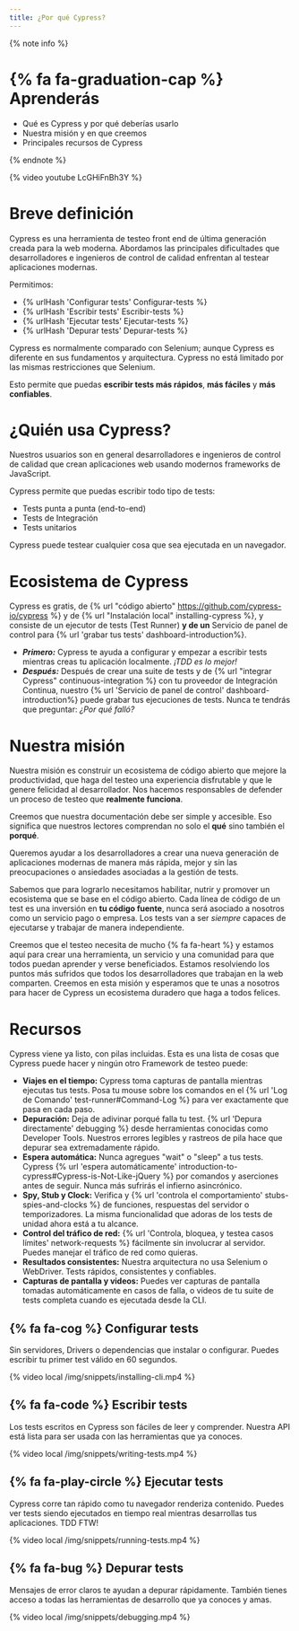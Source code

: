```yaml
---
title: ¿Por qué Cypress?
---
```


{% note info %}
# {% fa fa-graduation-cap %} Aprenderás

- Qué es Cypress y por qué deberías usarlo
- Nuestra misión y en que creemos
- Principales recursos de Cypress

{% endnote %}

<!-- textlint-disable -->
{% video youtube LcGHiFnBh3Y %}
<!-- textlint-enable -->

# Breve definición

Cypress es una herramienta de testeo front end de última generación creada para la web moderna. Abordamos las principales dificultades que desarrolladores e ingenieros de control de calidad enfrentan al testear aplicaciones modernas.

Permitimos:

- {% urlHash 'Configurar tests' Configurar-tests %}
- {% urlHash 'Escribir tests' Escribir-tests %}
- {% urlHash 'Ejecutar tests' Ejecutar-tests %}
- {% urlHash 'Depurar tests' Depurar-tests %}

Cypress es normalmente comparado con Selenium; aunque Cypress es diferente en sus fundamentos y arquitectura. Cypress no está limitado por las mismas restricciones que Selenium.

Esto permite que puedas **escribir tests más rápidos**, **más fáciles** y **más confiables**.

# ¿Quién usa Cypress?

Nuestros usuarios son en general desarrolladores e ingenieros de control de calidad que crean aplicaciones web usando modernos frameworks de JavaScript.

Cypress permite que puedas escribir todo tipo de tests:

- Tests punta a punta (end-to-end)
- Tests de Integración
- Tests unitarios

Cypress puede testear cualquier cosa que sea ejecutada en un navegador.

# Ecosistema de Cypress

Cypress es gratis, de {% url "código abierto" https://github.com/cypress-io/cypress %} y de {% url "Instalación local" installing-cypress %}, y consiste de un ejecutor de tests (Test Runner) **y de un** Servicio de panel de control para {% url 'grabar tus tests' dashboard-introduction%}.

- ***Primero:*** Cypress te ayuda a configurar y empezar a escribir tests mientras creas tu aplicación localmente. *¡TDD es lo mejor!*
- ***Después:*** Después de crear una suite de tests y de {% url "integrar Cypress" continuous-integration %} con tu proveedor de Integración Continua, nuestro {% url 'Servicio de panel de control' dashboard-introduction%} puede grabar tus ejecuciones de tests. Nunca te tendrás que preguntar: *¿Por qué falló?*

# Nuestra misión

Nuestra misión es construir un ecosistema de código abierto que mejore la productividad, que haga del testeo una experiencia disfrutable y que le genere felicidad al desarrollador. Nos hacemos responsables de defender un proceso de testeo que **realmente funciona**.

Creemos que nuestra documentación debe ser simple y accesible. Eso significa que nuestros lectores comprendan no solo el **qué** sino también el **porqué**.

Queremos ayudar a los desarrolladores a crear una nueva generación de aplicaciones modernas de manera más rápida, mejor y sin las preocupaciones o ansiedades asociadas a la gestión de tests.

Sabemos que para lograrlo necesitamos habilitar, nutrir y promover un ecosistema que se base en el código abierto. Cada línea de código de un test es una inversión en **tu código fuente**, nunca será asociado a nosotros como un servicio pago o empresa. Los tests van a ser *siempre* capaces de ejecutarse y trabajar de manera independiente.

Creemos que el testeo necesita de mucho {% fa fa-heart %} y estamos aquí para crear una herramienta, un servicio y una comunidad para que todos puedan aprender y verse beneficiados. Estamos resolviendo los puntos más sufridos que todos los desarrolladores que trabajan en la web comparten. Creemos en esta misión y esperamos que te unas a nosotros para hacer de Cypress un ecosistema duradero que haga a todos felices.

# Recursos

Cypress viene ya listo, con pilas incluidas. Esta es una lista de cosas que Cypress puede hacer y ningún otro Framework de testeo puede:

- **Viajes en el tiempo:** Cypress toma capturas de pantalla mientras ejecutas tus tests. Posa tu mouse sobre los comandos en el {% url 'Log de Comando' test-runner#Command-Log %} para ver exactamente que pasa en cada paso.
- **Depuración:** Deja de adivinar porqué falla tu test. {% url 'Depura directamente' debugging %} desde herramientas conocidas como Developer Tools. Nuestros errores legibles y rastreos de pila hace que depurar sea extremadamente rápido.
- **Espera automática:** Nunca agregues "wait" o "sleep" a tus tests. Cypress {% url 'espera automáticamente' introduction-to-cypress#Cypress-is-Not-Like-jQuery %} por comandos y aserciones antes de seguir. Nunca más sufrirás el infierno asincrónico.
- **Spy, Stub y Clock:** Verifica y {% url 'controla el comportamiento' stubs-spies-and-clocks %} de funciones, respuestas del servidor o temporizadores. La misma funcionalidad que adoras de los tests de unidad ahora está a tu alcance.
- **Control del tráfico de red:** {% url 'Controla, bloquea, y testea casos límites' network-requests %} fácilmente sin involucrar al servidor. Puedes manejar el tráfico de red como quieras.
- **Resultados consistentes:** Nuestra arquitectura no usa Selenium o WebDriver. Tests rápidos, consistentes y confiables.
- **Capturas de pantalla y videos:** Puedes ver capturas de pantalla tomadas automáticamente en casos de falla, o videos de tu suite de tests completa cuando es ejecutada desde la CLI.

## {% fa fa-cog %} Configurar tests

Sin servidores, Drivers o dependencias que instalar o configurar. Puedes escribir tu primer test válido en 60 segundos.

{% video local /img/snippets/installing-cli.mp4 %}

## {% fa fa-code %} Escribir tests

Los tests escritos en Cypress son fáciles de leer y comprender. Nuestra API está lista para ser usada con las herramientas que ya conoces.

{% video local /img/snippets/writing-tests.mp4 %}

## {% fa fa-play-circle %} Ejecutar tests

Cypress corre tan rápido como tu navegador renderiza contenido. Puedes ver tests siendo ejecutados en tiempo real mientras desarrollas tus aplicaciones. TDD FTW!

{% video local /img/snippets/running-tests.mp4 %}

## {% fa fa-bug %} Depurar tests

Mensajes de error claros te ayudan a depurar rápidamente. También tienes acceso a todas las herramientas de desarrollo que ya conoces y amas.

{% video local /img/snippets/debugging.mp4 %}
